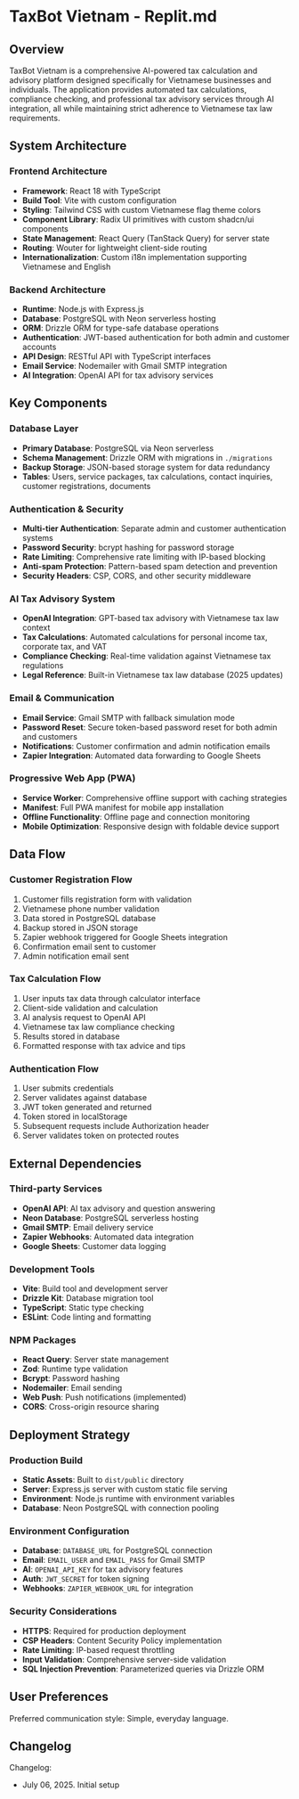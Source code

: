 # TaxBot Vietnam - Replit.md

## Overview

TaxBot Vietnam is a comprehensive AI-powered tax calculation and advisory platform designed specifically for Vietnamese businesses and individuals. The application provides automated tax calculations, compliance checking, and professional tax advisory services through AI integration, all while maintaining strict adherence to Vietnamese tax law requirements.

## System Architecture

### Frontend Architecture
- **Framework**: React 18 with TypeScript
- **Build Tool**: Vite with custom configuration
- **Styling**: Tailwind CSS with custom Vietnamese flag theme colors
- **Component Library**: Radix UI primitives with custom shadcn/ui components
- **State Management**: React Query (TanStack Query) for server state
- **Routing**: Wouter for lightweight client-side routing
- **Internationalization**: Custom i18n implementation supporting Vietnamese and English

### Backend Architecture
- **Runtime**: Node.js with Express.js
- **Database**: PostgreSQL with Neon serverless hosting
- **ORM**: Drizzle ORM for type-safe database operations
- **Authentication**: JWT-based authentication for both admin and customer accounts
- **API Design**: RESTful API with TypeScript interfaces
- **Email Service**: Nodemailer with Gmail SMTP integration
- **AI Integration**: OpenAI API for tax advisory services

## Key Components

### Database Layer
- **Primary Database**: PostgreSQL via Neon serverless
- **Schema Management**: Drizzle ORM with migrations in `./migrations`
- **Backup Storage**: JSON-based storage system for data redundancy
- **Tables**: Users, service packages, tax calculations, contact inquiries, customer registrations, documents

### Authentication & Security
- **Multi-tier Authentication**: Separate admin and customer authentication systems
- **Password Security**: bcrypt hashing for password storage
- **Rate Limiting**: Comprehensive rate limiting with IP-based blocking
- **Anti-spam Protection**: Pattern-based spam detection and prevention
- **Security Headers**: CSP, CORS, and other security middleware

### AI Tax Advisory System
- **OpenAI Integration**: GPT-based tax advisory with Vietnamese tax law context
- **Tax Calculations**: Automated calculations for personal income tax, corporate tax, and VAT
- **Compliance Checking**: Real-time validation against Vietnamese tax regulations
- **Legal Reference**: Built-in Vietnamese tax law database (2025 updates)

### Email & Communication
- **Email Service**: Gmail SMTP with fallback simulation mode
- **Password Reset**: Secure token-based password reset for both admin and customers
- **Notifications**: Customer confirmation and admin notification emails
- **Zapier Integration**: Automated data forwarding to Google Sheets

### Progressive Web App (PWA)
- **Service Worker**: Comprehensive offline support with caching strategies
- **Manifest**: Full PWA manifest for mobile app installation
- **Offline Functionality**: Offline page and connection monitoring
- **Mobile Optimization**: Responsive design with foldable device support

## Data Flow

### Customer Registration Flow
1. Customer fills registration form with validation
2. Vietnamese phone number validation
3. Data stored in PostgreSQL database
4. Backup stored in JSON storage
5. Zapier webhook triggered for Google Sheets integration
6. Confirmation email sent to customer
7. Admin notification email sent

### Tax Calculation Flow
1. User inputs tax data through calculator interface
2. Client-side validation and calculation
3. AI analysis request to OpenAI API
4. Vietnamese tax law compliance checking
5. Results stored in database
6. Formatted response with tax advice and tips

### Authentication Flow
1. User submits credentials
2. Server validates against database
3. JWT token generated and returned
4. Token stored in localStorage
5. Subsequent requests include Authorization header
6. Server validates token on protected routes

## External Dependencies

### Third-party Services
- **OpenAI API**: AI tax advisory and question answering
- **Neon Database**: PostgreSQL serverless hosting
- **Gmail SMTP**: Email delivery service
- **Zapier Webhooks**: Automated data integration
- **Google Sheets**: Customer data logging

### Development Tools
- **Vite**: Build tool and development server
- **Drizzle Kit**: Database migration tool
- **TypeScript**: Static type checking
- **ESLint**: Code linting and formatting

### NPM Packages
- **React Query**: Server state management
- **Zod**: Runtime type validation
- **Bcrypt**: Password hashing
- **Nodemailer**: Email sending
- **Web Push**: Push notifications (implemented)
- **CORS**: Cross-origin resource sharing

## Deployment Strategy

### Production Build
- **Static Assets**: Built to `dist/public` directory
- **Server**: Express.js server with custom static file serving
- **Environment**: Node.js runtime with environment variables
- **Database**: Neon PostgreSQL with connection pooling

### Environment Configuration
- **Database**: `DATABASE_URL` for PostgreSQL connection
- **Email**: `EMAIL_USER` and `EMAIL_PASS` for Gmail SMTP
- **AI**: `OPENAI_API_KEY` for tax advisory features
- **Auth**: `JWT_SECRET` for token signing
- **Webhooks**: `ZAPIER_WEBHOOK_URL` for integration

### Security Considerations
- **HTTPS**: Required for production deployment
- **CSP Headers**: Content Security Policy implementation
- **Rate Limiting**: IP-based request throttling
- **Input Validation**: Comprehensive server-side validation
- **SQL Injection Prevention**: Parameterized queries via Drizzle ORM

## User Preferences

Preferred communication style: Simple, everyday language.

## Changelog

Changelog:
- July 06, 2025. Initial setup